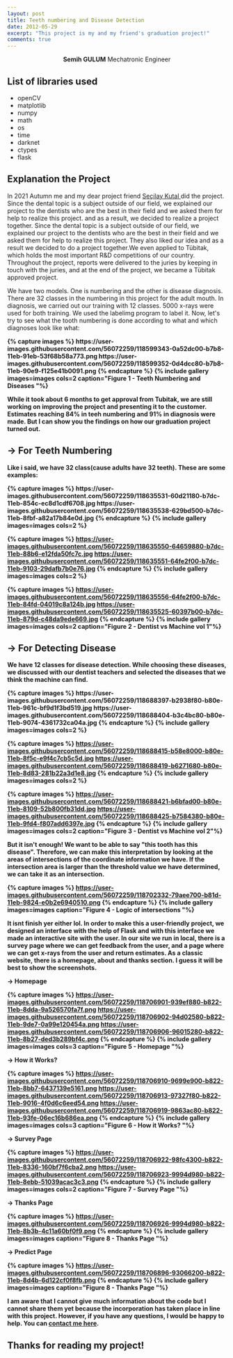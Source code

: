```yaml
---
layout: post
title: Teeth numbering and Disease Detection
date: 2012-05-29
excerpt: "This project is my and my friend's graduation project!"
comments: true
---
```

    
<center><b>Semih GULUM</b>    Mechatronic Engineer </center>

## List of libraries used
* openCV
* matplotlib
* numpy
* math
* os
* time
* darknet
* ctypes
* flask


## Explanation the Project

<p>In 2021 Autumn me and my dear project friend <a href="https://www.linkedin.com/in/se%C3%A7ilay-kutal-111b27154/"> Seçilay Kutal </a> did the project. Since the dental topic is a subject outside of our field, we explained our project to the dentists who are the best in their field and we asked them for help to realize this project. 
and as a result, we decided to realize a project together. Since the dental topic is a subject outside of our field, we explained our project to the dentists who are the best in their field and we asked them for help to realize this project. They also liked our idea and as a result we decided to do a project together.We even applied to Tübitak, which holds the most important R&D competitions of our country. Throughout the project, reports were delivered to the juries by keeping in touch with the juries, and at the end of the project, we became a Tübitak approved project. </p>

We have two models. One is numbering and the other is disease diagnosis. There are 32 classes in the numbering in this project for the adult mouth. In diagnosis, we carried out our training with 12 classes. 5000 x-rays were used for both training. We used the labelimg program to label it. Now, let's try to see what the tooth numbering is done according to what and which diagnoses look like what:

<b>
{% capture images %}
	https://user-images.githubusercontent.com/56072259/118599343-0a52dc00-b7b8-11eb-91eb-53f68b58a773.png
	https://user-images.githubusercontent.com/56072259/118599352-0d4dcc80-b7b8-11eb-90e9-f125e41b0091.png
{% endcapture %}
{% include gallery images=images cols=2 caption="Figure 1 - Teeth Numbering and Diseases "%}
<b>

While it took about 6 months to get approval from Tubitak, we are still working on improving the project and presenting it to the customer. Estimates reaching 84% in teeh numbering and 91% in diagnosis were made. But I can show you the findings on how our graduation project turned out.

## &#8594; For Teeth Numbering

Like i said, we have 32 class(cause adults have 32 teeth). These are some examples:

<b>
{% capture images %}
	https://user-images.githubusercontent.com/56072259/118635531-60d21180-b7dc-11eb-854c-ec8d1cdf6708.jpg
	https://user-images.githubusercontent.com/56072259/118635538-629bd500-b7dc-11eb-8fbf-a82a17b84e0d.jpg
{% endcapture %}
{% include gallery images=images cols=2 %}
<b>

{% capture images %}
	https://user-images.githubusercontent.com/56072259/118635550-64659880-b7dc-11eb-88b6-e12fda50fc7c.jpg
	https://user-images.githubusercontent.com/56072259/118635551-64fe2f00-b7dc-11eb-9103-29dafb7b0e76.jpg
{% endcapture %}
{% include gallery images=images cols=2 %}
<b>

{% capture images %}
	https://user-images.githubusercontent.com/56072259/118635556-64fe2f00-b7dc-11eb-84fd-04019c8a124b.jpg
	https://user-images.githubusercontent.com/56072259/118635525-60397b00-b7dc-11eb-879d-c48da9ede669.jpg
{% endcapture %}
{% include gallery images=images cols=2 caption="Figure 2 - Dentist vs Machine vol 1"%}
<b>

## &#8594; For Detecting Disease

We have 12 classes for disease detection. While choosing these diseases, we discussed with our dentist teachers and selected the diseases that we think the machine can find.

<b>
{% capture images %}
	https://user-images.githubusercontent.com/56072259/118688397-b2938f80-b80e-11eb-961c-bf9d1f3bd519.jpg
	https://user-images.githubusercontent.com/56072259/118688404-b3c4bc80-b80e-11eb-9074-4361732ca04a.jpg
{% endcapture %}
{% include gallery images=images cols=2 %}
<b>

{% capture images %}
	https://user-images.githubusercontent.com/56072259/118688415-b58e8000-b80e-11eb-8f5c-e9f4c7cb5c5d.jpg
	https://user-images.githubusercontent.com/56072259/118688419-b6271680-b80e-11eb-8d83-281b22a3d1e8.jpg
{% endcapture %}
{% include gallery images=images cols=2 %}
<b>

{% capture images %}
	https://user-images.githubusercontent.com/56072259/118688421-b6bfad00-b80e-11eb-8109-52b800fb31dd.jpg
	https://user-images.githubusercontent.com/56072259/118688425-b7584380-b80e-11eb-9fd4-f807add6397e.jpg
{% endcapture %}
{% include gallery images=images cols=2 caption="Figure 3 - Dentist vs Machine vol 2"%}
<b>

But it isn't enough! We want to be able to say "this tooth has this disease". Therefore, we can make this interpretation by looking at the areas of intersections of the coordinate information we have. If the intersection area is larger than the threshold value we have determined, we can take it as an intersection.

{% capture images %}
	https://user-images.githubusercontent.com/56072259/118702332-79aee700-b81d-11eb-9824-e0b2e6940510.png
{% endcapture %}
{% include gallery images=images caption="Figure 4 - Logic of intersections "%}
<b>

It isnt finish yer either lol. In order to make this a user-friendly project, we designed an interface with the help of Flask and with this interface we made an interactive site with the user. In our site we run in local, there is a survey page where we can get feedback from the user, and a page where we can get x-rays from the user and return estimates. As a classic website, there is a homepage, about and thanks section. I guess it will be best to show the screenshots.

**&#8594; Homepage**

{% capture images %}
	https://user-images.githubusercontent.com/56072259/118706901-939ef880-b822-11eb-8dda-9a526570fa7f.png
	https://user-images.githubusercontent.com/56072259/118706902-94d02580-b822-11eb-9de7-0a99e120454a.png
	https://user-images.githubusercontent.com/56072259/118706906-96015280-b822-11eb-8b27-ded3b289bf4c.png
{% endcapture %}
{% include gallery images=images cols=3 caption="Figure 5 - Homepage "%}
<b>

**&#8594; How it Works?**

{% capture images %}
	https://user-images.githubusercontent.com/56072259/118706910-9699e900-b822-11eb-8bb7-6437139e5161.png
	https://user-images.githubusercontent.com/56072259/118706913-97327f80-b822-11eb-9016-4f0d6c6eed54.png
	https://user-images.githubusercontent.com/56072259/118706919-9863ac80-b822-11eb-93fe-06ec16b686ea.png
{% endcapture %}
{% include gallery images=images cols=3 caption="Figure 6 - How it Works? "%}
<b>


**&#8594; Survey Page**

{% capture images %}
	https://user-images.githubusercontent.com/56072259/118706922-98fc4300-b822-11eb-8336-160bf7f6cba2.png
	https://user-images.githubusercontent.com/56072259/118706923-9994d980-b822-11eb-8ebb-51039acac3c3.png
{% endcapture %}
{% include gallery images=images cols=2 caption="Figure 7 - Survey Page "%}
<b>

**&#8594; Thanks Page**

{% capture images %}
	https://user-images.githubusercontent.com/56072259/118706926-9994d980-b822-11eb-8b3b-4c11a60bf0f9.png
{% endcapture %}
{% include gallery images=images caption="Figure 8 - Thanks Page "%}
<b>

**&#8594; Predict Page**

{% capture images %}
	https://user-images.githubusercontent.com/56072259/118706896-93066200-b822-11eb-8d4b-6d122cf0f8fb.png
{% endcapture %}
{% include gallery images=images caption="Figure 8 - Thanks Page "%}
<b>

I am aware that I cannot give much information about the code but I cannot share them yet because the incorporation has taken place in line with this project. However, if you have any questions, I would be happy to help. You can [contact me here](https://www.linkedin.com/in/semih-gulum/).



## Thanks for reading my project!